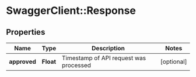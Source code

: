 # SwaggerClient::Response

## Properties
Name | Type | Description | Notes
------------ | ------------- | ------------- | -------------
**approved** | **Float** | Timestamp of API request was processed | [optional] 


